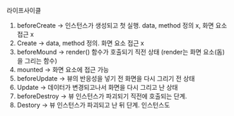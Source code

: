 라이프사이클 

1. beforeCreate -> 인스턴스가 생성되고 첫 실행. data, method 정의 x, 화면 요소 접근 x
2. Create -> data, method 정의. 화면 요소 접근 x
3. beforeMound -> render() 함수가 호출되기 직전 상태 (render는 화면 요소(돔)을 그리는 함수)
4. mounted -> 화면 요소에 접근 가능
5. beforeUpdate -> 뷰의 반응성을 넣기 전 화면을 다시 그리기 전 상태
6. Update -> 데이터가 변경되고나서 화면을 다시 그리고 난 상태
7. beforeDestroy -> 뷰 인스턴스가 파괴되기 직전에 호출되는 단계.
8. Destory -> 뷰 인스턴스가 파괴되고 난 뒤 단계. 인스턴스도 
